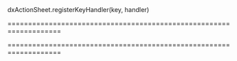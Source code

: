 <!--id-->dxActionSheet.registerKeyHandler(key, handler)<!--/id-->
===================================================================
<!--hidden--><!--/hidden-->
===================================================================



